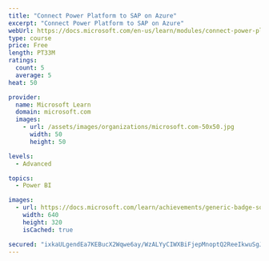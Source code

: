 ```yaml
---
title: "Connect Power Platform to SAP on Azure"
excerpt: "Connect Power Platform to SAP on Azure"
webUrl: https://docs.microsoft.com/en-us/learn/modules/connect-power-platform-to-sap-azure/
type: course
price: Free
length: PT33M
ratings:
  count: 5
  average: 5
heat: 50

provider:
  name: Microsoft Learn
  domain: microsoft.com
  images:
    - url: /assets/images/organizations/microsoft.com-50x50.jpg
      width: 50
      height: 50

levels:
  - Advanced

topics:
  - Power BI

images:
  - url: https://docs.microsoft.com/learn/achievements/generic-badge-social.png
    width: 640
    height: 320
    isCached: true

secured: "ixkaULgendEa7KEBucX2Wqwe6ay/WzALYyCIWXBiFjepMnoptQ2ReeIkwuSgJqMqoiQDFVFkm2qo7LAcccHWScSusV3wzh2OQkS3zge64iQHTBjGZNDSRGraxdjcGzAr+A05NyLl1AFepsLFbkmHxWjDRadffrF/rKzkm3tesWCoYJKW4SHfeLPKcVpkxpqpnwiq1QgDIaGP+ELJ1U85yNSCScmI7pnmvl8UPTtYtTEqJ9mU/trLfpjDFcztInhTP9qOjpVEPNDQ0gAp1WiyKUJvieICzcS511q5NBMFgxYfgEzlXZBtg/sjxo4KcU4FRX+rt1JFnOGgO9JwenTBAVytiLP1jK1DFj8FJiAS9MRxnjvf1eAIe1O50Q1du4/E9xzgtuLKgVHnWYw8VPUSsP/txBRaGhRA+mQ5fA2b9kY=;W73FtOgDcTEzlV1nAVV9Yg=="
---
```



